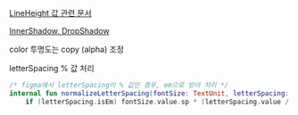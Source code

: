 [LineHeight 값 관련 문서](https://medium.com/@seoon53/compose-text-%ED%95%9C-%EC%A4%84%EC%9D%BC-%EB%95%8C-lineheight-%EC%A0%81%EC%9A%A9%ED%95%98%EB%8A%94-%EB%B0%A9%EB%B2%95-%EB%94%94%EC%9E%90%EC%9D%B8%EA%B3%BC-text-%EB%86%92%EC%9D%B4-%EB%A7%9E%EC%B6%94%EB%8A%94-%EB%B0%A9%EB%B2%95-365ee5967288)

[InnerShadow, DropShadow](https://citytexi.tistory.com/87)

color 투명도는 copy (alpha) 조정

letterSpacing % 값 처리 
```kotlin
/* figma에서 letterSpacing이 % 값인 경우, em으로 받아 처리 */
internal fun normalizeLetterSpacing(fontSize: TextUnit, letterSpacing: TextUnit): TextUnit =
    if (letterSpacing.isEm) fontSize.value.sp * (letterSpacing.value / 100) else letterSpacing
```
